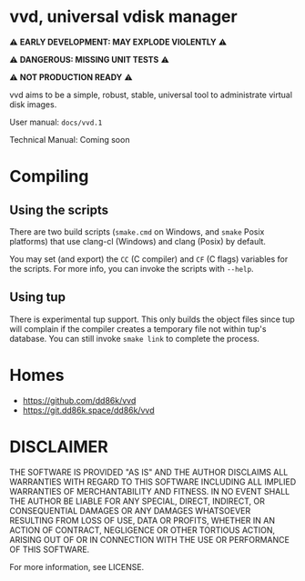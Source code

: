 # vvd, universal vdisk manager

⚠ **EARLY DEVELOPMENT: MAY EXPLODE VIOLENTLY** ⚠

⚠ **DANGEROUS: MISSING UNIT TESTS** ⚠

⚠ **NOT PRODUCTION READY** ⚠

vvd aims to be a simple, robust, stable, universal tool to administrate
virtual disk images.

User manual: `docs/vvd.1`

Technical Manual: Coming soon

# Compiling

## Using the scripts

There are two build scripts (`smake.cmd` on Windows, and `smake`
Posix platforms) that use clang-cl (Windows) and clang (Posix) by default.

You may set (and export) the `CC` (C compiler) and `CF` (C flags) variables
for the scripts. For more info, you can invoke the scripts with `--help`.

## Using tup

There is experimental tup support. This only builds the object files since
tup will complain if the compiler creates a temporary file not within tup's
database. You can still invoke `smake link` to complete the process.

# Homes

- https://github.com/dd86k/vvd
- https://git.dd86k.space/dd86k/vvd

# DISCLAIMER

THE SOFTWARE IS PROVIDED "AS IS" AND THE AUTHOR DISCLAIMS ALL WARRANTIES WITH
REGARD TO THIS SOFTWARE INCLUDING ALL IMPLIED WARRANTIES OF MERCHANTABILITY AND
FITNESS. IN NO EVENT SHALL THE AUTHOR BE LIABLE FOR ANY SPECIAL, DIRECT,
INDIRECT, OR CONSEQUENTIAL DAMAGES OR ANY DAMAGES WHATSOEVER RESULTING FROM
LOSS OF USE, DATA OR PROFITS, WHETHER IN AN ACTION OF CONTRACT, NEGLIGENCE OR
OTHER TORTIOUS ACTION, ARISING OUT OF OR IN CONNECTION WITH THE USE OR
PERFORMANCE OF THIS SOFTWARE.

For more information, see LICENSE.